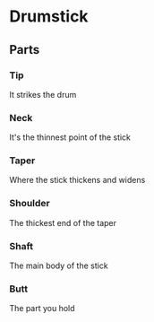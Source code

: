 # Drumstick

## Parts

### Tip

It strikes the drum

### Neck

It's the thinnest point of the stick

### Taper

Where the stick thickens and widens

### Shoulder

The thickest end of the taper

### Shaft

The main body of the stick

### Butt

The part you hold

